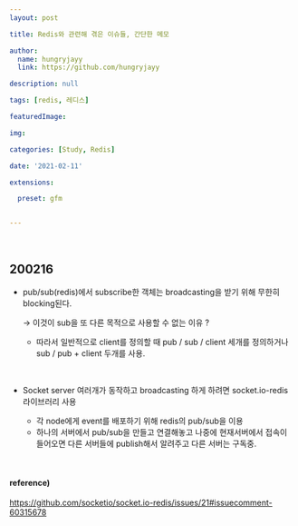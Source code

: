 ```yaml
---
layout: post

title: Redis와 관련해 겪은 이슈들, 간단한 메모

author: 
  name: hungryjayy
  link: https://github.com/hungryjayy

description: null

tags: [redis, 레디스]

featuredImage: 

img: 

categories: [Study, Redis]

date: '2021-02-11'

extensions:

  preset: gfm


---
```


<br>

## 200216

* pub/sub(redis)에서 subscribe한 객체는 broadcasting을 받기 위해 무한히 blocking된다. 

  → 이것이 sub을 또 다른 목적으로 사용할 수 없는 이유 ?

  * 따라서 일반적으로 client를 정의할 때 pub / sub / client 세개를 정의하거나 sub / pub + client 두개를 사용.

<br>

* Socket server 여러개가 동작하고 broadcasting 하게 하려면 socket.io-redis 라이브러리 사용

  * 각 node에게 event를 배포하기 위해 redis의 pub/sub을 이용
  * 하나의 서버에서 pub/sub을 만들고 연결해놓고 나중에 현재서버에서 접속이 들어오면 다른 서버들에 publish해서 알려주고 다른 서버는 구독중.


<br>

#### reference)

https://github.com/socketio/socket.io-redis/issues/21#issuecomment-60315678